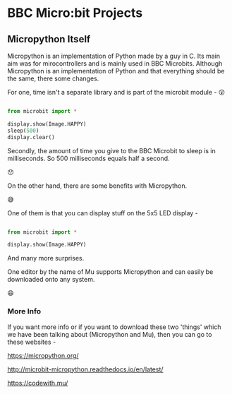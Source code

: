 # BBC Micro:bit Projects
## Micropython Itself

Micropython is an implementation of Python made by a guy in C. Its main aim was for mirocontrollers and is mainly used in BBC Microbits. Although Micropython is an implementation of Python and that everything should be the same, there some changes. 

For one, time isn't a separate library and is part of the microbit module - :astonished:

```Python

from microbit import *

display.show(Image.HAPPY)
sleep(500)
display.clear()

```

Secondly, the amount of time you give to the BBC Microbit to sleep is in milliseconds. So 500 milliseconds equals half a second.

:hushed:

On the other hand, there are some benefits with Micropython.

:sweat_smile:

One of them is that you can display stuff on the 5x5 LED display -

```Python

from microbit import *

display.show(Image.HAPPY)

```
And many more surprises.

One editor by the name of Mu supports Micropython and can easily be downloaded onto any system.

:smile:

### More Info

If you want more info or if you want to download these two 'things' which we have been talking about (Micropython and Mu), then you can go to these websites -

https://micropython.org/

http://microbit-micropython.readthedocs.io/en/latest/

https://codewith.mu/
